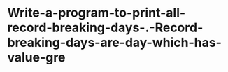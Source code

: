 # Write-a-program-to-print-all-record-breaking-days-.-Record-breaking-days-are-day-which-has-value-gre